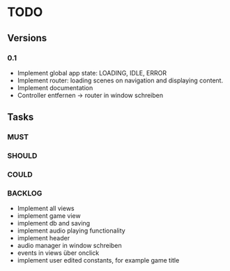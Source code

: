 # TODO

## Versions

### 0.1

- Implement global app state: LOADING, IDLE, ERROR
- Implement router: loading scenes on navigation and displaying content.
- Implement documentation
- Controller entfernen -> router in window schreiben

## Tasks

### MUST

### SHOULD

### COULD

### BACKLOG

- Implement all views
- implement game view
- implement db and saving
- implement audio playing functionality
- implement header
- audio manager in window schreiben
- events in views über onclick
- implement user edited constants, for example game title
